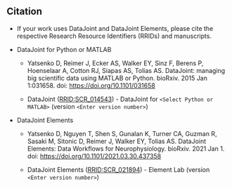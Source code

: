 ## Citation

+ If your work uses DataJoint and DataJoint Elements, please cite the respective Research Resource Identifiers (RRIDs) and manuscripts.

+ DataJoint for Python or MATLAB
    + Yatsenko D, Reimer J, Ecker AS, Walker EY, Sinz F, Berens P, Hoenselaar A, Cotton RJ, Siapas AS, Tolias AS. DataJoint: managing big scientific data using MATLAB or Python. bioRxiv. 2015 Jan 1:031658. doi: https://doi.org/10.1101/031658

    + DataJoint ([RRID:SCR_014543](https://scicrunch.org/resolver/SCR_014543)) - DataJoint for `<Select Python or MATLAB>` (version `<Enter version number>`)

+ DataJoint Elements
    + Yatsenko D, Nguyen T, Shen S, Gunalan K, Turner CA, Guzman R, Sasaki M, Sitonic D, Reimer J, Walker EY, Tolias AS. DataJoint Elements: Data Workflows for Neurophysiology. bioRxiv. 2021 Jan 1. doi: https://doi.org/10.1101/2021.03.30.437358

    + DataJoint Elements ([RRID:SCR_021894](https://scicrunch.org/resolver/SCR_021894)) - Element Lab (version `<Enter version number>`)